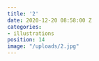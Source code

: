 ```yaml
---
title: '2'
date: 2020-12-20 08:58:00 Z
categories:
- illustrations
position: 14
image: "/uploads/2.jpg"
---
```



